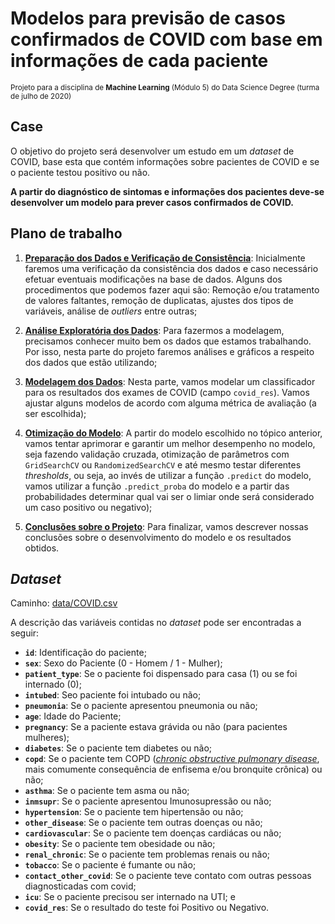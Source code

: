 # Modelos para previsão de casos confirmados de COVID com base em informações de cada paciente

<sub>Projeto para a disciplina de **Machine Learning** (Módulo 5) do Data Science Degree (turma de julho de 2020)</sub>

## Case

O objetivo do projeto será desenvolver um estudo em um *dataset* de COVID, base esta que contém informações sobre pacientes de COVID e se o paciente testou positivo ou não.

**A partir do diagnóstico de sintomas e informações dos pacientes deve-se desenvolver um modelo para prever casos confirmados de COVID.**

## Plano de trabalho

1. [__Preparação dos Dados e Verificação de Consistência__](notebooks_exploration/1-preproc.ipynb): Inicialmente faremos uma verificação da consistência dos dados e caso necessário efetuar eventuais modificações na base de dados. Alguns dos procedimentos que podemos fazer aqui são: Remoção e/ou tratamento de valores faltantes, remoção de duplicatas, ajustes dos tipos de variáveis, análise de _outliers_ entre outras;

2. [__Análise Exploratória dos Dados__](notebooks_exploration/2-eda.ipynb): Para fazermos a modelagem, precisamos conhecer muito bem os dados que estamos trabalhando. Por isso, nesta parte do projeto faremos análises e gráficos a respeito dos dados que estão utilizando;

3. [__Modelagem dos Dados__](notebooks_exploration/3-modelagem.ipynb): Nesta parte, vamos modelar um classificador para os resultados dos exames de COVID (campo `covid_res`). Vamos ajustar alguns modelos de acordo com alguma métrica de avaliação (a ser escolhida);

4. [__Otimização do Modelo__](notebooks_exploration/4-otimizacao.ipynb): A partir do modelo escolhido no tópico anterior, vamos tentar aprimorar e garantir um melhor desempenho no modelo, seja fazendo validação cruzada, otimização de parâmetros com `GridSearchCV` ou `RandomizedSearchCV` e até mesmo testar diferentes _thresholds_, ou seja, ao invés de utilizar a função `.predict` do modelo, vamos utilizar a função `.predict_proba` do modelo e a partir das probabilidades determinar qual vai ser o limiar onde será considerado um caso positivo ou negativo);

5. [__Conclusões sobre o Projeto__](notebooks_exploration/5-conclusao.ipynb): Para finalizar, vamos descrever nossas conclusões sobre o desenvolvimento do modelo e os resultados obtidos.

## *Dataset*

Caminho: [data/COVID.csv](data/COVID.csv)

A descrição das variáveis contidas no *dataset* pode ser encontradas a seguir:

- **`id`**: Identificação do paciente;
- **`sex`**: Sexo do Paciente (0 - Homem / 1 - Mulher);
- **`patient_type`**: Se o paciente foi dispensado para casa (1) ou se foi internado (0);
- **`intubed`**: Seo paciente foi intubado ou não;
- **`pneumonia`**: Se o paciente apresentou pneumonia ou não;
- **`age`**: Idade do Paciente;
- **`pregnancy`**: Se a paciente estava grávida ou não (para pacientes mulheres);
- **`diabetes`**: Se o paciente tem diabetes ou não;
- **`copd`**: Se o paciente tem COPD (*[chronic obstructive pulmonary disease](https://www.mayoclinic.org/diseases-conditions/copd/symptoms-causes/syc-20353679)*, mais comumente consequência de enfisema e/ou bronquite crônica) ou não;
- **`asthma`**: Se o paciente tem asma ou não;
- **`inmsupr`**: Se o paciente apresentou Imunosupressão ou não;
- **`hypertension`**: Se o paciente tem hipertensão ou não;
- **`other_disease`**: Se o paciente tem outras doenças ou não;
- **`cardiovascular`**: Se o paciente tem doenças cardiácas ou não;
- **`obesity`**: Se o paciente tem obesidade ou não;
- **`renal_chronic`**: Se o paciente tem problemas renais ou não;
- **`tobacco`**: Se o paciente é fumante ou não;
- **`contact_other_covid`**: Se o paciente teve contato com outras pessoas diagnosticadas com covid;
- **`icu`**: Se o paciente precisou ser internado na UTI; e
- **`covid_res`**: Se o resultado do teste foi Positivo ou Negativo.
